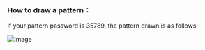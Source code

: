 ### How to draw a pattern：

If your pattern password is 35789, the pattern drawn is as follows:

![image](https://github.com/kaku2015/PrivacySafeDocs/blob/master/images/pattern.jpg)